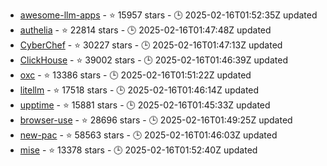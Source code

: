 - [awesome-llm-apps](https://github.com/Shubhamsaboo/awesome-llm-apps) - ⭐ 15957 stars - 🕒 2025-02-16T01:52:35Z updated
- [authelia](https://github.com/authelia/authelia) - ⭐ 22814 stars - 🕒 2025-02-16T01:47:48Z updated
- [CyberChef](https://github.com/gchq/CyberChef) - ⭐ 30227 stars - 🕒 2025-02-16T01:47:13Z updated
- [ClickHouse](https://github.com/ClickHouse/ClickHouse) - ⭐ 39002 stars - 🕒 2025-02-16T01:46:39Z updated
- [oxc](https://github.com/oxc-project/oxc) - ⭐ 13386 stars - 🕒 2025-02-16T01:51:22Z updated
- [litellm](https://github.com/BerriAI/litellm) - ⭐ 17518 stars - 🕒 2025-02-16T01:46:14Z updated
- [upptime](https://github.com/upptime/upptime) - ⭐ 15881 stars - 🕒 2025-02-16T01:45:33Z updated
- [browser-use](https://github.com/browser-use/browser-use) - ⭐ 28696 stars - 🕒 2025-02-16T01:49:25Z updated
- [new-pac](https://github.com/Alvin9999/new-pac) - ⭐ 58563 stars - 🕒 2025-02-16T01:46:03Z updated
- [mise](https://github.com/jdx/mise) - ⭐ 13378 stars - 🕒 2025-02-16T01:52:40Z updated
